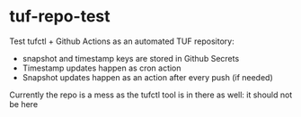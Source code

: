# tuf-repo-test

Test tufctl + Github Actions as an automated TUF repository:
 * snapshot and timestamp keys are stored in Github Secrets
 * Timestamp updates happen as cron action
 * Snapshot updates happen as an action after every push (if needed) 
 
 Currently the repo is a mess as the tufctl tool is in there as well: it should not be here
